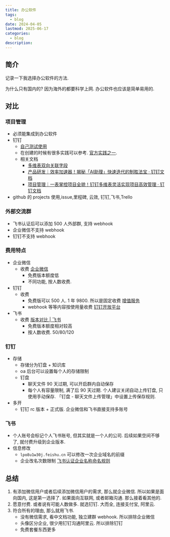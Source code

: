 ```yaml
---
title: 办公软件
tags:
  - blog
date: 2024-04-05
lastmod: 2025-06-17
categories:
  - blog
description: 
---
```


## 简介

记录一下我选择办公软件的方法.

为什么只有国内的? 因为海外的都要科学上网. 办公软件也应该是简单易用的.

## 对比

### 项目管理

- 必须能集成到办公软件
- 钉钉
    - [自己测试使用](https://alidocs.dingtalk.com/i/nodes/6LeBq413JA7Nq7jvtyA4amzBWDOnGvpb?iframeQuery=sheetId%3DkCXkeon%26viewId%3DzwEXzvG)
    - 在创建的时候有很多实践可以参考. [官方实践之一](https://docs.dingtalk.com/i/templates/18e7479c99e9615f6ac2d934db39a6af/overview?utm_medium=dingdoc_doc_plugin_url&utm_source=dingdoc_doc).
    - 相关文档
        - [多维表双向关联字段](https://alidocs.dingtalk.com/i/p/Y7kmbokZp3pgGLq2/docs/ZgpG2NdyVXrOE2QmuvzBxM2g8MwvDqPk)
        - [产品研发｜效率加速器！揭秘「AI助理」快速迭代的制胜法宝 · 钉钉文档](https://docs.dingtalk.com/i/nodes/a9E05BDRVQj6NwOlhjX6mdB2J63zgkYA)
        - [项目管理｜一表掌控项目全貌！钉钉多维表灵活实现项目高效管理 · 钉钉文档](https://docs.dingtalk.com/i/nodes/Y1OQX0akWmj3lm2Mhga2AmAAVGlDd3mE)
- github 的 projects 使用,issue,里程碑, 云效, 钉钉,飞书,Trello

### 外部交流群

- 飞书认证后可以添加 500 人外部群, 支持 webhook
- 企业微信不支持 webhook
- 钉钉不支持 webhook

### 费用特点

- 企业微信
    - 收费 [企业微信](https://work.weixin.qq.com/business/mall#/?from=offical)
        - 免费版本额度低
        - 不同功能, 按人数收费.
- 钉钉
    - 收费
        - 免费版可以 500 人. 1 年 9800. 所以是固定收费 [增值服务](https://pages.dingtalk.com/wow/z/tianyuan/default/opportunity_index?spm=a213l2.13146415.0.0.7f1571e1PdTurN)
        - webhook 等等内容按使用量收费 [钉钉开放平台](https://open.dingtalk.com/document/orgapp/webhook-stream-free-to-commercialization-announcement)
- 飞书
    - 收费 [版本对比 | 飞书](https://www.feishu.cn/service)
        - 免费版本额度相对较高
        - 按人数收费. 50/80/120

### 钉钉

- 存储
    - 存储分为钉盘 + 知识库
    - oa 后台可以设置每个人的存储限制
    - 钉盘
        - 聊天文件 90 天过期, 可以开启群内自动保存
        - 每个人有容量限制, 满了后 90 天过期.  个人建议关闭自动上传钉盘, 只使用手动保存. 「钉盘 - 聊天文件上传管理」中设置上传保存规则.
- 多开
    - 钉钉 rc 版本 + 正式版.  企业微信和飞书直接支持多账号

### 飞书

- 个人账号会标记个人飞书账号, 但其实就是一个人的公司. 后续如果空间不够了, 就付费升级到企业版本.
- 信息修改
    - `lpo8u1w30j.feishu.cn` 可以修改一次企业域名的前缀
    - 企业改名次数限制 [飞书认证企业名称命名规则](https://www.feishu.cn/hc/zh-CN/articles/624838781642-%E9%A3%9E%E4%B9%A6%E8%AE%A4%E8%AF%81%E4%BC%81%E4%B8%9A%E5%90%8D%E7%A7%B0%E5%91%BD%E5%90%8D%E8%A7%84%E5%88%99#tabs0|lineguid-arjSk)

## 总结

1. 有添加微信用户或者后续添加微信用户的需求, 那么就企业微信. 所以如果是面向国内, 这是第一选择了. 如果面向互联网, 或者邮箱沟通. 那么接着看其他的.
2. 愿意付费. 或者说有可能人数做多. 就选钉钉. 大而全, 连接支付宝, 阿里云.
3. 符合所有的理由, 那么就用飞书.
    - 没有微信需求, 看中文档功能, 独立建群 webhook.  所以排除企业微信
    - 头像区分企业, 很少用钉钉沟通阿里云.  所以排除钉钉
    - 免费套餐东西更多
